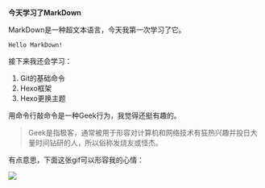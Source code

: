 **今天学习了MarkDown**

MarkDown是一种超文本语言，今天我第一次学习了它。

    Hello MarkDown!
     
接下来我还会学习：
 
 1. Git的基础命令
 1. Hexo框架
 1. Hexo更换主题
 
 用命令行敲命令是一种Geek行为，我觉得还挺有趣的。
 
 >Geek是指极客，通常被用于形容对计算机和网络技术有狂热兴趣并投日大量时间钻研的人，所以俗称发烧友或怪杰。
 
 有点意思，下面这张gif可以形容我的心情：
          
 ![](https://qgt-style.oss-cn-hangzhou.aliyuncs.com/newcoursep4/g1/g1-2-2/tenor.gif)
